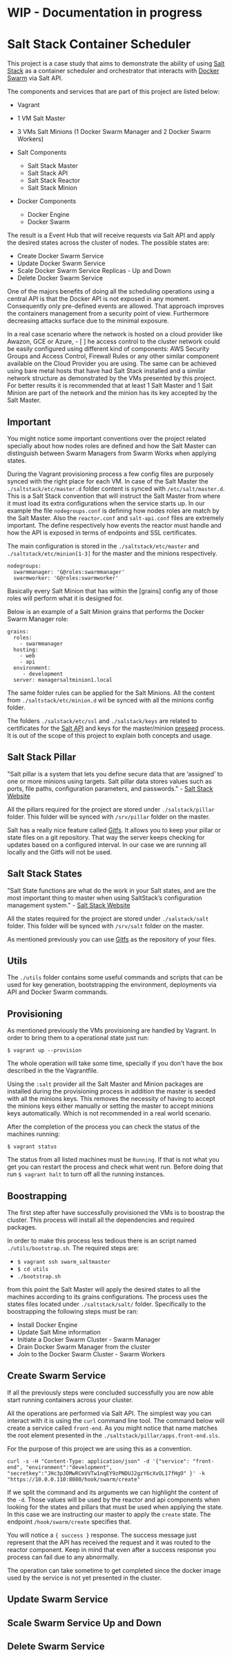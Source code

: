 # WIP - Documentation in progress

# Salt Stack Container Scheduler

This project is a case study that aims to demonstrate the ability of using [Salt Stack](https://saltstack.com/) as a container scheduler and orchestrator that interacts with [Docker Swarm](https://www.docker.com/products/docker-swarm) via Salt API.

The components and services that are part of this project are listed below:

* Vagrant
 * 1 VM Salt Master
 * 3 VMs Salt Minions (1 Docker Swarm Manager and 2 Docker Swarm Workers)


* Salt Components
  * Salt Stack Master
  * Salt Stack API
  * Salt Stack Reactor
  * Salt Stack Minion  


* Docker Components
  * Docker Engine
  * Docker Swarm

The result is a Event Hub that will receive requests via Salt API and apply the desired states across the cluster of nodes. The possible states are:

* Create Docker Swarm Service
* Update Docker Swarm Service
* Scale Docker Swarm Service Replicas - Up and Down
* Delete Docker Swarm Service

One of the majors benefits of doing all the scheduling operations using a central API is that the Docker API is not exposed in any moment. Consequently only pre-defined events are allowed. That approach improves the containers management from a security point of view. Furthermore decreasing attacks surface due to the minimal exposure.

In a real case scenario where the network is hosted on a cloud provider like Awazon, GCE or Azure, - [ ] he access control to the cluster network could be easily configured using different kind of components: AWS Security Groups and Access Control, Firewall Rules or any other similar component available on the Cloud Provider you are using. The same can be achieved using bare metal hosts that have had Salt Stack installed and a similar network structure as demonstrated by the VMs presented by this project. For better results it is recommended that at least 1 Salt Master and 1 Salt Minion are part of the network and the minion has its key accepted by the Salt Master.

## Important

You might notice some important conventions over the project related specially about how nodes roles are defined and how the Salt Master can distinguish between Swarm Managers from Swarm Works when applying states.

During the Vagrant provisioning process a few config files are purposely synced with the right place for each VM. In case of the Salt Master the `./saltstack/etc/master.d` folder content is synced with `/etc/salt/master.d`. This is a Salt Stack convention that will instruct the Salt Master from where it must load its extra configurations when the service starts up. In our example the file `nodegroups.conf` is defining how nodes roles are match by the Salt Master. Also the `reactor.conf` and `salt-api.conf` files are extremely important. The define respectively how events the reactor must handle and how the API is exposed in terms of endpoints and SSL certificates.

The main configuration is stored in the `./saltstack/etc/master` and `./saltstack/etc/minion[1-3]` for the master and the minions respectively.

```
nodegroups:
  swarmmanager: 'G@roles:swarmmanager'
  swarmworker: 'G@roles:swarmworker'
```

Basically every Salt Minion that has within the [grains] config any of those roles will perform what it is designed for.

Below is an example of a Salt Minion grains that performs the Docker Swarm Manager role:

```
grains:
  roles:
    - swarmmanager
  hosting:
    - web
    - api
  environment:
     - development
  server: managersaltminion1.local
```

The same folder rules can be applied for the Salt Minions. All the content from `./saltstack/etc/minion.d` wil be synced with all the minions config folder.

The folders `./salstack/etc/ssl` and `./salstack/keys` are related to certificates for the [Salt API](https://docs.saltstack.com/en/latest/ref/netapi/all/salt.netapi.rest_cherrypy.html) and keys for the master/minion [preseed](https://docs.saltstack.com/en/latest/topics/tutorials/preseed_key.html) process. It is out of the scope of this project to explain both concepts and usage.

## Salt Stack Pillar

"Salt pillar is a system that lets you define secure data that are ‘assigned’ to one or more minions using targets. Salt pillar data stores values such as ports, file paths, configuration parameters, and passwords." - [Salt Stack Website](https://docs.saltstack.com/en/getstarted/config/pillar.html)

All the pillars required for the project are stored under `./salstack/pillar` folder. This folder will be synced with `/srv/pillar` folder on the master.

Salt has a really nice feature called [Gitfs](https://docs.saltstack.com/en/latest/topics/tutorials/gitfs.html). It allows you to keep your pillar or state files on a git repository. That way the server keeps checking for updates based on a configured interval. In our case we are running all locally and the Gitfs will not be used.

## Salt Stack States

"Salt State functions are what do the work in your Salt states, and are the most important thing to master when using SaltStack’s configuration management system." - [Salt Stack Website](https://docs.saltstack.com/en/getstarted/config/functions.html)

All the states required for the project are stored under `./salstack/salt` folder. This folder will be synced with `/srv/salt` folder on the master.

As mentioned previously you can use [Gitfs](https://docs.saltstack.com/en/latest/topics/tutorials/gitfs.html) as the repository of your files.


## Utils

The `./utils` folder contains some useful commands and scripts that can be used for key generation, bootstrapping the environment, deployments via API and Docker Swarm commands.

## Provisioning

As mentioned previously the VMs provisioning are handled by Vagrant. In order to bring them to a operational state just run:

`$ vagrant up --provision`

The whole operation will take some time, specially if you don't have the box described in the the Vagrantfile.

Using the `:salt` provider all the Salt Master and Minion packages are installed during the provisioning process in addition the master is seeded with all the minions keys. This removes the necessity of having to accept the minions keys either manually or setting the master to accept minions keys automatically. Which is not recommended in a real world scenario.

After the completion of the process you can check the status of the machines running:

`$ vagrant status`

The status from all listed machines must be `Running`. If that is not what you get you can restart the process and check what went run. Before doing that run `$ vagrant halt` to turn off all the running instances.

## Boostrapping

The first step after have successfully provisioned the VMs is to boostrap the cluster. This process will install all the dependencies and required packages.

In order to make this process less tedious there is an script named `./utils/bootstrap.sh`. The required steps are:

* `$ vagrant ssh swarm_saltmaster`
* `$ cd utils`
* `./bootstrap.sh`

from this point the Salt Master will apply the desired states to all the machines according to its grains configurations. The process uses the states files located under `./saltstack/salt/` folder. Specifically to the boostrapping the following steps must be ran:

* Install Docker Engine
* Update Salt Mine information
* Initiate a Docker Swarm Cluster - Swarm Manager
* Drain Docker Swarm Manager from the cluster
* Join to the Docker Swarm Cluster - Swarm Workers

## Create Swarm Service

If all the previously steps were concluded successfully you are now able start running containers across your cluster.

All the operations are performed via Salt API. The simplest way you can interact with it is using the `curl` command line tool. The command below will create a service called `front-end`. As you might notice that name matches the root element presented in the `./saltstack/pillar/apps.front-end.sls`.

For the purpose of this project we are using this as a convention.

`curl -s -H "Content-Type: application/json" -d '{"service": "front-end", "environment":"development", "secretkey":"JHc3pJDMwRCmVVTw1nqEY9zPNDUJ2gzY6cXvOL17fHgO" }' -k "https://10.0.0.110:8080/hook/swarm/create"`

If we split the command and its arguments we can highlight the content of the `-d`. Those values will be used by the reactor and api components when looking for the states and pillars that must be used when applying the state. In this case we are instructing our master to apply the `create` state. The endpoint `/hook/swarm/create` specifies that.

You will notice a `{ success }` response. The success message just represent that the API has received the request and it was routed to the reactor component. Keep in mind that even after a success response you process can fail due to any abnormally.

The operation can take sometime to get completed since the docker image used by the service is not yet presented in the cluster.

## Update Swarm Service

## Scale Swarm Service Up and Down

## Delete Swarm Service
